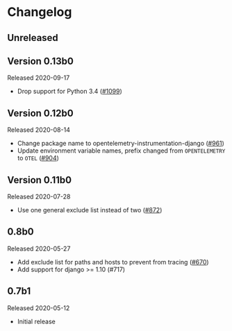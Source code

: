 # Changelog

## Unreleased

## Version 0.13b0

Released 2020-09-17

- Drop support for Python 3.4
  ([#1099](https://github.com/open-telemetry/opentelemetry-python/pull/1099))

## Version 0.12b0

Released 2020-08-14

- Change package name to opentelemetry-instrumentation-django
  ([#961](https://github.com/open-telemetry/opentelemetry-python/pull/961))
- Update environment variable names, prefix changed from `OPENTELEMETRY` to `OTEL` ([#904](https://github.com/open-telemetry/opentelemetry-python/pull/904))

## Version 0.11b0

Released 2020-07-28

- Use one general exclude list instead of two ([#872](https://github.com/open-telemetry/opentelemetry-python/pull/872))

## 0.8b0

Released 2020-05-27

- Add exclude list for paths and hosts to prevent from tracing
  ([#670](https://github.com/open-telemetry/opentelemetry-python/pull/670))
- Add support for django >= 1.10 (#717)

## 0.7b1

Released 2020-05-12

- Initial release

